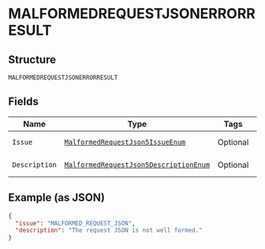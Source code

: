 
# MALFORMEDREQUESTJSONERRORRESULT

## Structure

`MALFORMEDREQUESTJSONERRORRESULT`

## Fields

| Name | Type | Tags | Description | Getter | Setter |
|  --- | --- | --- | --- | --- | --- |
| `Issue` | [`MalformedRequestJson5IssueEnum`](../../doc/models/malformed-request-json-5-issue-enum.md) | Optional | - | MalformedRequestJson5IssueEnum getIssue() | setIssue(MalformedRequestJson5IssueEnum issue) |
| `Description` | [`MalformedRequestJson5DescriptionEnum`](../../doc/models/malformed-request-json-5-description-enum.md) | Optional | - | MalformedRequestJson5DescriptionEnum getDescription() | setDescription(MalformedRequestJson5DescriptionEnum description) |

## Example (as JSON)

```json
{
  "issue": "MALFORMED_REQUEST_JSON",
  "description": "The request JSON is not well formed."
}
```

